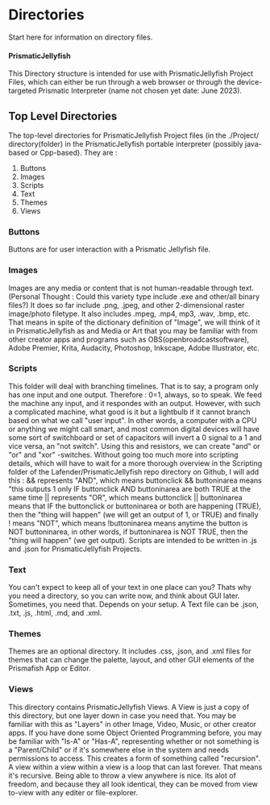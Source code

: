 # Directories
Start here for information on directory files.
#### PrismaticJellyfish
This Directory structure is intended for use with PrismaticJellyfish Project Files, which can either be run through a web browser or through the device-targeted Prismatic Interpreter (name not chosen yet date: June 2023).
## Top Level Directories
The top-level directories for PrismaticJellyfish Project files (in the ./Project/ directory(folder) in the PrismaticJellyfish portable interpreter (possibly java-based or Cpp-based).
They are :
1. Buttons
2. Images
3. Scripts
4. Text
5. Themes
6. Views
### Buttons
Buttons are for user interaction with a Prismatic Jellyfish file.
### Images
Images are any media or content that is not human-readable through text. 
(Personal Thought : Could this variety type include .exe and other/all binary files?)
It does so far include .png, .jpeg, and other 2-dimensional raster image/photo filetype. It also includes .mpeg, .mp4, mp3, .wav, .bmp, etc. That means in spite of the dictionary definition of "Image", we will think of it in PrismaticJellyfish as and Media or Art that you may be familiar with from other creator apps and programs such as OBS(openbroadcastsoftware), Adobe Premier, Krita, Audacity, Photoshop, Inkscape, Adobe Illustrator, etc.
### Scripts
This folder will deal with branching timelines. That is to say, a program only has one input and one output. Therefore : 0=1, always, so to speak. We feed the machine any input, and it respondes with an output. However, with such a complicated machine, what good is it but a lightbulb if it cannot branch based on what we call "user input". 
In other words, a computer with a CPU or anything we might call smart, and most common digital devices will have some sort of switchboard or set of capacitors will invert a 0 signal to a 1 and vice versa, an "not switch". Using this and resistors, we can create "and" or "or" and "xor" -switches. 
Without going too much more into scripting details, which will have to wait for a more thorough overview in the Scripting folder of the Lafender/PrismaticJellyfish repo directory on Github, I will add this : 
&& represents "AND", which means
buttonclick && buttoninarea
means "this outputs 1 only IF buttonclick AND buttoninarea are both TRUE at the same time
|| represents "OR", which means
buttonclick || buttoninarea
means that IF the buttonclick or buttoninarea or both are happening (TRUE), then the "thing will happen" (we will get an output of 1, or TRUE)
and finally
! means "NOT", which means
!buttoninarea
means anytime the button is NOT buttoninarea, in other words, if buttoninarea is NOT TRUE, then the "thing will happen" (we get output).
Scripts are intended to be written in .js and .json for PrismaticJellyfish Projects.
### Text
You can't expect to keep all of your text in one place can you?
Thats why you need a directory, so you can write now, and think about GUI later. Sometimes, you need that. Depends on your setup.
A Text file can be .json, .txt, .js, .html, .md, and .xml.
### Themes
Themes are an optional directory. It includes .css, .json, and .xml files for themes that can change the palette, layout, and other GUI elements of the Prismafish App or Editor.
### Views
This directory contains PrismaticJellyfish Views. A View is just a copy of this directory, but one layer down in case you need that. 
You may be familiar with this as "Layers" in other Image, Video, Music, or other creator apps. If you have done some Object Oriented Programming before, you may be familiar with "Is-A" or "Has-A", representing whether or not something is a "Parent/Child" or if it's somewhere else in the system and needs permissions to access.
This creates a form of something called "recursion". A view within a view within a view is a loop that can last forever. That means it's recursive.
Being able to throw a view anywhere is nice. Its alot of freedom, and because they all look identical, they can be moved from view to-view with any editer or file-explorer.

